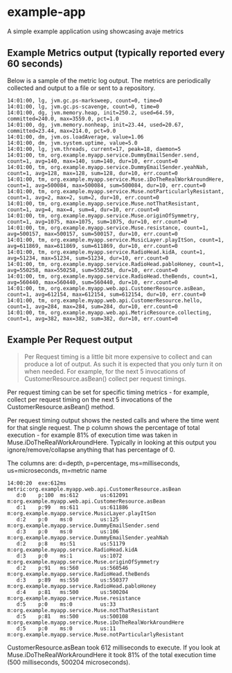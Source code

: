 # example-app
A simple example application using showcasing avaje metrics


## Example Metrics output (typically reported every 60 seconds)  
Below is a sample of the metric log output. The metrics are periodically collected 
and output to a file or sent to a repository.

```console
14:01:00, lg, jvm.gc.ps-marksweep, count=0, time=0
14:01:00, lg, jvm.gc.ps-scavenge, count=0, time=0
14:01:00, dg, jvm.memory.heap, init=250.2, used=64.59, committed=240.0, max=3559.0, pct=1.0
14:01:00, dg, jvm.memory.nonheap, init=23.44, used=20.67, committed=23.44, max=214.0, pct=9.0
14:01:00, dm, jvm.os.loadAverage, value=1.06
14:01:00, dm, jvm.system.uptime, value=5.0
14:01:00, lg, jvm.threads, current=17, peak=18, daemon=5
14:01:00, tm, org.example.myapp.service.DummyEmailSender.send, count=1, avg=140, max=140, sum=140, dur=10, err.count=0
14:01:00, tm, org.example.myapp.service.DummyEmailSender.yeahNah, count=1, avg=128, max=128, sum=128, dur=10, err.count=0
14:01:00, tm, org.example.myapp.service.Muse.iDoTheRealWorkAroundHere, count=1, avg=500084, max=500084, sum=500084, dur=10, err.count=0
14:01:00, tm, org.example.myapp.service.Muse.notParticularlyResistant, count=1, avg=2, max=2, sum=2, dur=10, err.count=0
14:01:00, tm, org.example.myapp.service.Muse.notThatResistant, count=1, avg=4, max=4, sum=4, dur=10, err.count=0
14:01:00, tm, org.example.myapp.service.Muse.originOfSymmetry, count=1, avg=1075, max=1075, sum=1075, dur=10, err.count=0
14:01:00, tm, org.example.myapp.service.Muse.resistance, count=1, avg=500157, max=500157, sum=500157, dur=10, err.count=0
14:01:00, tm, org.example.myapp.service.MusicLayer.playItSon, count=1, avg=611869, max=611869, sum=611869, dur=10, err.count=0
14:01:00, tm, org.example.myapp.service.RadioHead.kidA, count=1, avg=51234, max=51234, sum=51234, dur=10, err.count=0
14:01:00, tm, org.example.myapp.service.RadioHead.pabloHoney, count=1, avg=550258, max=550258, sum=550258, dur=10, err.count=0
14:01:00, tm, org.example.myapp.service.RadioHead.theBends, count=1, avg=560440, max=560440, sum=560440, dur=10, err.count=0
14:01:00, tm, org.example.myapp.web.api.CustomerResource.asBean, count=1, avg=612154, max=612154, sum=612154, dur=10, err.count=0
14:01:00, tm, org.example.myapp.web.api.CustomerResource.hello, count=1, avg=284, max=284, sum=284, dur=10, err.count=0
14:01:00, tm, org.example.myapp.web.api.MetricResource.collecting, count=1, avg=382, max=382, sum=382, dur=10, err.count=0
```

## Example Per Request output 

> Per Request timing is a little bit more expensive to collect and can produce a lot of output. As such it is expected that you only turn it on when needed. For example, for the next 5 invocations of CustomerResource.asBean() collect per request timings.

Per request timing can be set for specific timing metrics - for example, collect per request timing on the next 5 invocations of the CustomerResource.asBean() method. 

Per request timing output shows the nested calls and where the time went for that single request. The p column shows the percentage of total execution - for example 81% of execution time was taken in Muse.iDoTheRealWorkAroundHere.  Typically in looking at this output you ignore/remove/collapse anything that has percentage of 0.

The columns are: d=depth, p=percentage, ms=milliseconds, us=microseconds, m=metric name

```console
14:00:20  exe:612ms  metric:org.example.myapp.web.api.CustomerResource.asBean
   d:0    p:100  ms:612       us:612091       m:org.example.myapp.web.api.CustomerResource.asBean
   d:1    p:99   ms:611       us:611886          m:org.example.myapp.service.MusicLayer.playItSon
   d:2    p:0    ms:0         us:125                m:org.example.myapp.service.DummyEmailSender.send
   d:3    p:0    ms:0         us:106                   m:org.example.myapp.service.DummyEmailSender.yeahNah
   d:2    p:8    ms:51        us:51179              m:org.example.myapp.service.RadioHead.kidA
   d:3    p:0    ms:1         us:1072                  m:org.example.myapp.service.Muse.originOfSymmetry
   d:2    p:91   ms:560       us:560546             m:org.example.myapp.service.RadioHead.theBends
   d:3    p:89   ms:550       us:550377                m:org.example.myapp.service.RadioHead.pabloHoney
   d:4    p:81   ms:500       us:500204                   m:org.example.myapp.service.Muse.resistance
   d:5    p:0    ms:0         us:33                          m:org.example.myapp.service.Muse.notThatResistant
   d:5    p:81   ms:500       us:500108                      m:org.example.myapp.service.Muse.iDoTheRealWorkAroundHere
   d:5    p:0    ms:0         us:11                          m:org.example.myapp.service.Muse.notParticularlyResistant
```
CustomerResource.asBean took 612 milliseconds to execute. If you look at Muse.iDoTheRealWorkAroundHere it took 81% of the total execution time (500 milliseconds, 500204 microseconds). 


